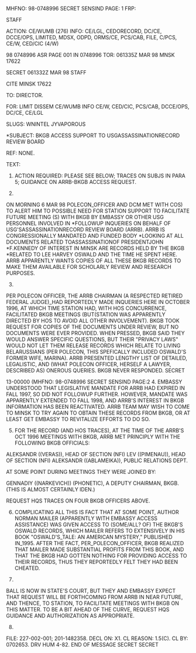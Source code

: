 MHFNO: 98-0748996
SECRET
SENSIND
PAGE: 1
FRP:

STAFF

ACTION: CE/WUMB (276) INFO: CE/LGL, CEDORECORD, DC/CE, DCCE/OPS, LIMITED,
MDSX, ODPD, ORMS/CE, PCS/CAB, FILE, C/PCS, CE/W, CED/CIC (4/W)

98 0748996
ASR
PAGE 001
IN 0748996
TOR: 061335Z MAR 98
MNSK 17622

SECRET 061332Z MAR 98 STAFF

CITE MINSK 17622

TO: DIRECTOR.

FOR: LIMIT DISSEM CE/WUMB INFO CE/W, CED/CIC, PCS/CAB, DCCE/OPS,
DC/CE, CE/LGL

SLUGS: WNINTEL JYVAPOROUS

*SUBJECT: BKGB ACCESS SUPPORT TO USGASSASSINATIONRECORD REVIEW
BOARD

REF: NONE.

TEXT:

1. ACTION REQUIRED: PLEASE SEE BELOW; TRACES ON SUBJS IN PARA
5; GUIDANCE ON ARRB-BKGB ACCESS REQUEST.

2.
ON MORNING 6 MAR 98 POLECON_OFFICER AND DCM MET WITH COS) TO
ALERT HIM TO POSSIBLE NEED FOR STATION SUPPORT TO FACILITATE FUTURE
MEETING (S) WITH BKGB BY EMBASSY OR OTHER USG PERSONNEL INVOLVED IN
*FOLLOWUP INQUERIES ON BEHALF OF USG'SASSASSINATIONRECORD REVIEW
BOARD (ARRB). ARRB IS CONGRESSIONALLY MANDATED AND FUNDED BODY
*LOOKING AT ALL DOCUMENTS RELATED TOASSASSINATIONOF PRESIDENTJOHN
*F.KENNEDY OF INTEREST IN MINSK ARE RECORDS HELD BY THE BKGB
*RELATED TO LEE HARVEY OSWALD AND THE TIME HE SPENT HERE. ARRB
APPARENTLY WANTS COPIES OF ALL THESE BKGB RECORDS TO MAKE THEM
AVAILABLE FOR SCHOLARLY REVIEW AND RESEARCH PURPOSES.

3.
PER POLECON OFFICER, THE ARRB CHAIRMAN (A RESPECTED RETIRED
FEDERAL JUDGE)_HAD REPORTEDLY MADE INQUERIES HERE IN OCTOBER 1996, AT
WHICH TIME STATION HAD, WITH HOS CONCURRENCE, FACILITATED BKGB
MEETINGS (BUT(STATION WAS APPARENTLY DIRECTED BY HOS TO AVOID ALL
OTHER INVOLVEMENT). BKGB TOOK REQUEST FOR COPIES OF THE DOCUMENTS
UNDER REVIEW, BUT NO DOCUMENTS WERE EVER PROVIDED. WHEN PRESSED,
BKGB SAID THEY WOULD ANSWER SPECIFIC QUESTIONS, BUT THEIR "PRIVACY
LAWS" WOULD NOT LET THEM RELEASE RECORDS WHICH RELATE TO LIVING
BELARUSSIANS (PER POLECON, THIS SPEFICALLY INCLUDED OSWALD'S FORMER
WIFE, MARINA). ARRB PRESENTED LENGTHY LIST OF DETAILED, LEGALISTIC,
AND (WHAT POLECON OFFICER, HERSELF A LAWYER, DESCRIBED AS) ONEROUS
QUERIES. BKGB NEVER RESPONDED.
SECRET

13-00000
(MHFNO: 98-0748996
SECRET
SENSIND
PAGE:2
4.
EMBASSY UNDERSTOOD THAT LEGISLATIVE MANDATE FOR ARRB HAD
EXPIRED IN FALL 1997, SO DID NOT FOLLOWUP FURTHER. HOWEVER, MANDATE
WAS APPARENTLY EXTENDED TO FALL 1998, AND ARRB'S INTEREST IN BKGB
INFORMATION HAS BEEN REACTIVATED. ARRB TEAM MAY WISH TO COME TO
MINSK TO TRY AGAIN TO OBTAIN THESE RECORDS FROM BKGB, OR AT LEAST GET
EMBASSY TO REVITALIZE EFFORTS TO DO SO.

5. FOR THE RECORD (AND HOS TRACES), AT THE TIME OF THE ARRB'S
ОСТ 1996 MEETINGS WITH BKGB, ARRB MET PRINCIPLY WITH THE FOLLOWING
BKGB OFFICIALS:

ALEKSANDR ((VERAS)), HEAD OF SECTION (NFI)
LEV ((PIMENAU)), HEAD OF SECTION (NFI)
ALEKSANDR ((ABLAMEIKA)), PUBLIC RELATIONS DEPT.

AT SOME POINT DURING MEETINGS THEY WERE JOINED BY:

GENNADIY ((NARKEVICH)) (PHONETIC), A DEPUTY
CHAIRMAN, BKGB. (THIS IS ALMOST CERTAINLY
IDEN.)

REQUEST HQS TRACES ON FOUR BKGB OFFICERS ABOVE.

6. COMPLICATING ALL THIS IS FACT THAT AT SOME POINT, AUTHOR
NORMAN MAILER (APPARENTLY WITH EMBASSY ACCESS ASSISTANCE) WAS GIVEN
ACCESS TO (SOME/ALL? OF) THE BKGB'S OSWALD RECORDS, WHICH MAILER
REFERS TO EXTENSIVELY IN HIS BOOK "OSWALD'S_TALE: AN AMERICAN
MYSTERY," PUBLISHED IN_1995. AFTER THE FACT, PER_POLECON_OFFICER,
BKGB REALIZED THAT MAILER MADE SUBSTANTIAL PROFITS FROM THIS BOOK,
AND THAT THE BKGB HAD GOTTEN NOTHING FOR PROVIDING ACCESS TO THEIR
RECORDS, THUS THEY REPORTEDLY FELT THEY HAD BEEN CHEATED.

7.
BALL IS NOW IN STATE'S COURT, BUT THEY AND EMBASSY EXPECT
THAT REQUEST WILL BE FORTHCOMING FROM ARRB IN NEAR FUTURE, AND THENCE,
TO STATION, TO FACILITATE MEETINGS WITH BKGB ON THIS MATTER. TO BE A
BIT AHEAD OF THE CURVE, REQUEST HQS GUIDANCE AND AUTHORIZATION AS
APPROPRIATE.

8.
FILE: 227-002-001; 201-1482358. DECL ON: X1. CL REASON:
1.5(C). CL BY: 0702653. DRV HUM 4-82.
END OF MESSAGE
SECRET
SECRET
